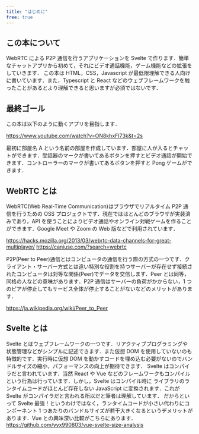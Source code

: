```yaml
---
title: "はじめに"
free: true
---
```


## この本について

WebRTC による P2P 通信を行うアプリケーションを Svelte で作ります．簡単なチャットアプリから初めて，それにビデオ通話機能，ゲーム機能などの拡張をしていきます．
この本は HTML，CSS，Javascript が最低限理解できる人向けに書いています．また，Typescript と React などのウェブフレームワークを触ったことがあるとより理解できると思いますが必須ではないです．

## 最終ゴール

この本は以下のように動くアプリを目指します．

https://www.youtube.com/watch?v=ON8khxFI73k&t=2s

最初に部屋名 A という名前の部屋を作成しています．部屋に人が入るとチャットができます．受話器のマークが書いてあるボタンを押すとビデオ通話が開始できます．コントローラーのマークが書いてあるボタンを押すと Pong ゲームができます．

## WebRTC とは

WebRTC(Web Real-Time Communication)はブラウザでリアルタイム P2P 通信を行うための OSS プロジェクトです．現在ではほとんどのブラウザが実装済みであり，API を使うことによりビデオ通話やオンライン対戦ゲームを作ることができます．Google Meet や Zoom の Web 版などで利用されています．

https://hacks.mozilla.org/2013/03/webrtc-data-channels-for-great-multiplayer/
https://caniuse.com/?search=webrtc

P2P(Peer to Peer)通信とはコンピュータの通信を行う際の方式の一つです．クライアント・サーバー方式とは違い特別な役割を持つサーバーが存在せず接続されたコンピュータは対等な関係(Peer)でデータを交信します．Peer とは同等，同格の人などの意味があります．P2P 通信はサーバーの負荷がかからない，1 つのピアが停止してもサービス全体が停止することがないなどのメリットがあります．

https://ja.wikipedia.org/wiki/Peer_to_Peer

## Svelte とは

Svelte とはウェブフレームワークの一つです．リアクティブプログラミングや状態管理などがシンプルに記述できます．また仮想 DOM を使用していないのも特徴的です．実行時に仮想 DOM を動かすコードを埋め込む必要がないのでバンドルサイズの縮小，パフォーマンスの向上が期待できます．
Svelte はコンパイラだと言われています．当然 React や Vue などのフレームワークもコンパイルという行為は行っています．しかし，Svelte はコンパイル時に ライブラリのランタイムコードがほとんど存在しない JavaScript に変換されます．これが Svelte がコンパイラだと言われる所以だと筆者は理解しています．
だからといって Svelte 最強！というわけではなく，ランタイムコードが小さい代わりにコンポーネント 1 つあたりのバンドルサイズが若干大きくなるというデメリットがあります．Vue との興味深い比較がこちらにあります．
https://github.com/yyx990803/vue-svelte-size-analysis
